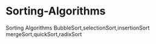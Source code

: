 # Sorting-Algorithms
Sorting Algorithms 
BubbleSort,selectionSort,insertionSort
mergeSort,quickSort,radixSort
